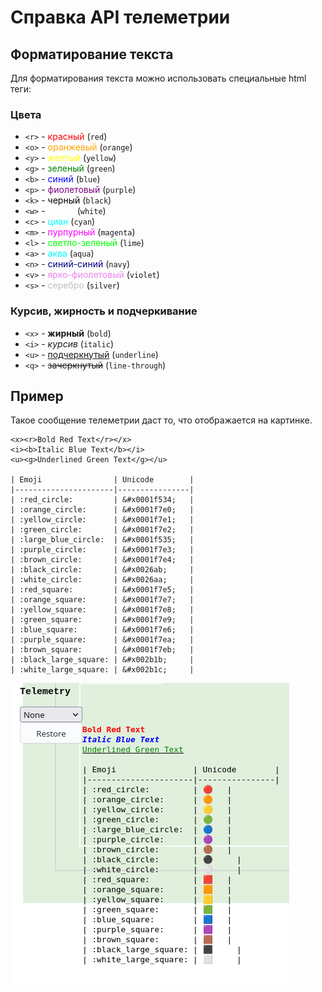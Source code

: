 # Справка API телеметрии

## Форматирование текста

Для форматирования текста можно использовать специальные html теги:

### Цвета

- `<r>` - <span style="color: red">красный</span> (`red`)
- `<o>` - <span style="color: orange">оранжевый</span> (`orange`)
- `<y>` - <span style="color: yellow">желтый</span> (`yellow`)
- `<g>` - <span style="color: green">зеленый</span> (`green`)
- `<b>` - <span style="color: blue">синий</span> (`blue`)
- `<p>` - <span style="color: purple">фиолетовый</span> (`purple`)
- `<k>` - <span style="color: black">черный</span> (`black`)
- `<w>` - <span style="color: white">белый</span> (`white`)
- `<c>` - <span style="color: cyan">циан</span> (`cyan`)
- `<m>` - <span style="color: magenta">пурпурный</span> (`magenta`)
- `<l>` - <span style="color: lime">светло-зеленый</span> (`lime`)
- `<a>` - <span style="color: aqua">аква</span> (`aqua`)
- `<n>` - <span style="color: navy">синий-синий</span> (`navy`)
- `<v>` - <span style="color: violet">ярко-фиолетовый</span> (`violet`)
- `<s>` - <span style="color: silver">серебро</span> (`silver`)

### Курсив, жирность и подчеркивание

- `<x>` - <span style="font-weight: bold">жирный</span> (`bold`)
- `<i>` - <span style="font-style: italic">курсив</span> (`italic`)
- `<u>` - <span style="text-decoration: underline">подчеркнутый</span> (`underline`)
- `<q>` - <span style="text-decoration: line-through">зачеркнутый</span> (`line-through`)


## Пример

Такое сообщение телеметрии даст то, что отображается на картинке.

```
<x><r>Bold Red Text</r></x>
<i><b>Italic Blue Text</b></i>
<u><g>Underlined Green Text</g></u>

| Emoji                | Unicode        |
|----------------------|----------------|
| :red_circle:         | &#x0001f534;   |
| :orange_circle:      | &#x0001f7e0;   |
| :yellow_circle:      | &#x0001f7e1;   |
| :green_circle:       | &#x0001f7e2;   |
| :large_blue_circle:  | &#x0001f535;   |
| :purple_circle:      | &#x0001f7e3;   |
| :brown_circle:       | &#x0001f7e4;   |
| :black_circle:       | &#x0026ab;     |
| :white_circle:       | &#x0026aa;     |
| :red_square:         | &#x0001f7e5;   |
| :orange_square:      | &#x0001f7e7;   |
| :yellow_square:      | &#x0001f7e8;   |
| :green_square:       | &#x0001f7e9;   |
| :blue_square:        | &#x0001f7e6;   |
| :purple_square:      | &#x0001f7ea;   |
| :brown_square:       | &#x0001f7eb;   |
| :black_large_square: | &#x002b1b;     |
| :white_large_square: | &#x002b1c;     |
```

![alt text](image.png)